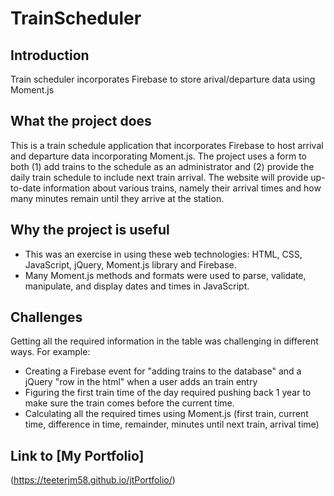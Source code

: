 # TrainScheduler
## Introduction
Train scheduler incorporates Firebase to store arival/departure data using Moment.js

## What the project does
This is a train schedule application that incorporates Firebase to host arrival and departure data incorporating Moment.js. The project uses a form to both (1) add trains to the schedule as an administrator and (2) provide the daily train schedule to include next train arrival. The website will provide up-to-date information about various trains, namely their arrival times and how many minutes remain until they arrive at the station.

## Why the project is useful
- This was an exercise in using these web technologies:  HTML, CSS, JavaScript, jQuery, Moment.js library and Firebase.
- Many Moment.js methods and formats were used to parse, validate, manipulate, and display dates and times in JavaScript.

## Challenges
Getting all the required information in the table was challenging in different ways. For example:
- Creating a Firebase event for "adding trains to the database" and a jQuery "row in the html" when a user adds an train entry 
- Figuring the first train time of the day required pushing back 1 year to make sure the train comes before the current time.
- Calculating all the required times using Moment.js (first train, current time, difference in time, remainder, minutes until next train, arrival time)

## Link to [My Portfolio] 
(https://teeterjm58.github.io/jtPortfolio/)


